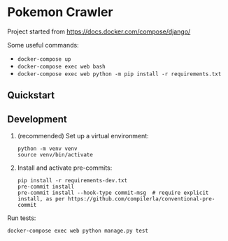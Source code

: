 # Pokemon Crawler

Project started from https://docs.docker.com/compose/django/

Some useful commands:

* `docker-compose up`
* `docker-compose exec web bash`
* `docker-compose exec web python -m pip install -r requirements.txt`

## Quickstart

## Development

1. (recommended) Set up a virtual environment:
   ```shell
   python -m venv venv
   source venv/bin/activate
   ```
2. Install and activate pre-commits:
   ```shell
   pip install -r requirements-dev.txt
   pre-commit install
   pre-commit install --hook-type commit-msg  # require explicit install, as per https://github.com/compilerla/conventional-pre-commit
   ```


Run tests:

```shell
docker-compose exec web python manage.py test
```
